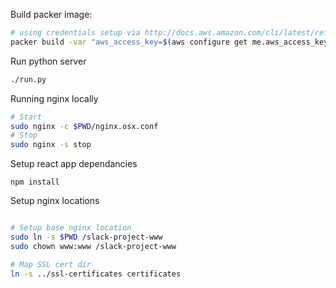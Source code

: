 Build packer image:
```bash
# using credentials setup via http://docs.aws.amazon.com/cli/latest/reference/configure/index.html
packer build -var "aws_access_key=$(aws configure get me.aws_access_key_id)" -var "aws_secret_key=$(aws configure get me.aws_secret_access_key)" ubuntu.json
```

Run python server
```bash
./run.py
```

Running nginx locally
```bash
# Start
sudo nginx -c $PWD/nginx.osx.conf
# Stop
sudo nginx -s stop
```

Setup react app dependancies
```
npm install
```

Setup nginx locations
```bash

# Setup base nginx location
sudo ln -s $PWD /slack-project-www
sudo chown www:www /slack-project-www

# Map SSL cert dir
ln -s ../ssl-certificates certificates
```
